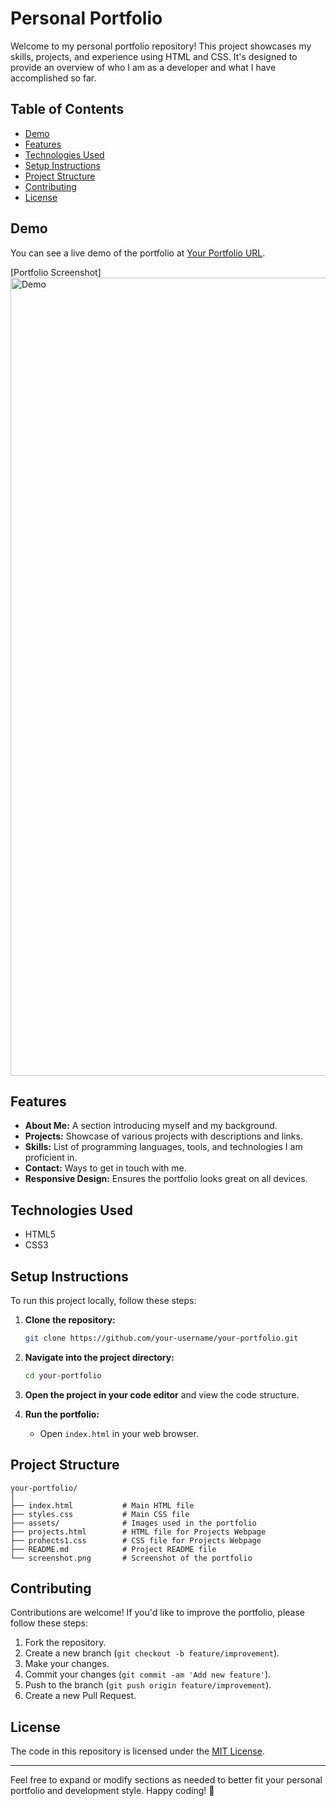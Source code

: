 # Personal Portfolio

Welcome to my personal portfolio repository! This project showcases my skills, projects, and experience using HTML and CSS. It's designed to provide an overview of who I am as a developer and what I have accomplished so far.

## Table of Contents

- [Demo](#demo)
- [Features](#features)
- [Technologies Used](#technologies-used)
- [Setup Instructions](#setup-instructions)
- [Project Structure](#project-structure)
- [Contributing](#contributing)
- [License](#license)

## Demo

You can see a live demo of the portfolio at [Your Portfolio URL](http://your-portfolio-url.com).

[Portfolio Screenshot]
<img width="1277" alt="Demo" src="https://github.com/SakshamTapadia/Portfolio-Website/assets/114163944/6bd8cf0b-7a9b-4a32-902a-80bd6278290b">


## Features

- **About Me:** A section introducing myself and my background.
- **Projects:** Showcase of various projects with descriptions and links.
- **Skills:** List of programming languages, tools, and technologies I am proficient in.
- **Contact:** Ways to get in touch with me.
- **Responsive Design:** Ensures the portfolio looks great on all devices.

## Technologies Used

- HTML5
- CSS3

## Setup Instructions

To run this project locally, follow these steps:

1. **Clone the repository:**

   ```bash
   git clone https://github.com/your-username/your-portfolio.git
   ```

2. **Navigate into the project directory:**

   ```bash
   cd your-portfolio
   ```

3. **Open the project in your code editor** and view the code structure.

4. **Run the portfolio:**

   - Open `index.html` in your web browser.

## Project Structure

```
your-portfolio/
│
├── index.html           # Main HTML file
├── styles.css           # Main CSS file
├── assets/              # Images used in the portfolio
├── projects.html        # HTML file for Projects Webpage
├── prohects1.css        # CSS file for Projects Webpage
├── README.md            # Project README file
└── screenshot.png       # Screenshot of the portfolio
```

## Contributing

Contributions are welcome! If you'd like to improve the portfolio, please follow these steps:

1. Fork the repository.
2. Create a new branch (`git checkout -b feature/improvement`).
3. Make your changes.
4. Commit your changes (`git commit -am 'Add new feature'`).
5. Push to the branch (`git push origin feature/improvement`).
6. Create a new Pull Request.

## License

The code in this repository is licensed under the [MIT License](LICENSE).

---

Feel free to expand or modify sections as needed to better fit your personal portfolio and development style. Happy coding! 🚀
